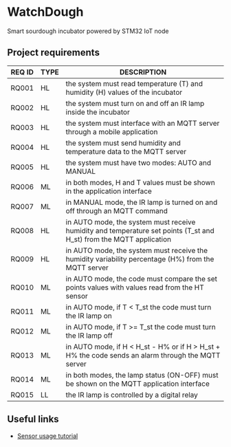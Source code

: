 # WatchDough
Smart sourdough incubator powered by STM32 IoT node

## Project requirements

|REQ ID|TYPE|DESCRIPTION|
|---|---|---|
|RQ001|HL|the system must read temperature (T) and humidity (H) values of the incubator|
|RQ002|HL|the system must turn on and off an IR lamp inside the incubator|
|RQ003|HL|the system must interface with an MQTT server through a mobile application|
|RQ004|HL|the system must send humidity and temperature data to the MQTT server|
|RQ005|HL|the system must have two modes: AUTO and MANUAL|
|RQ006|ML|in both modes, H and T values must be shown in the application interface|
|RQ007|ML|in MANUAL mode, the IR lamp is turned on and off  through an MQTT command|
|RQ008|HL|in AUTO mode, the system must receive humidity and temperature set points (T_st and H_st) from the MQTT application|
|RQ009|HL|in AUTO mode, the system must receive the humidity variability percentage (H%) from the MQTT server|
|RQ010|ML|in AUTO mode, the code must compare the set points values with values read from the HT sensor|
|RQ011|ML|in AUTO mode, if T < T_st the code must turn the IR lamp on|
|RQ012|ML|in AUTO mode, if T >= T_st the code must turn the IR lamp off|
|RQ013|ML|in AUTO mode, if H < H_st - H% or if H > H_st + H% the code sends an alarm through the MQTT server |
|RQ014|ML|in both modes, the lamp status (ON-OFF) must be shown on the MQTT application interface|
|RQ015|LL|the IR lamp is controlled by a digital relay|

## Useful links
- [Sensor usage tutorial](https://wiki.st.com/stm32mcu/wiki/STM32StepByStep:Step4_Sensors_usage)




